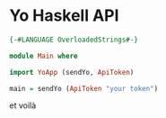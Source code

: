 # Yo Haskell API

```haskell
{-#LANGUAGE OverloadedStrings#-}

module Main where

import YoApp (sendYo, ApiToken)

main = sendYo (ApiToken "your token")

```

et voilà
